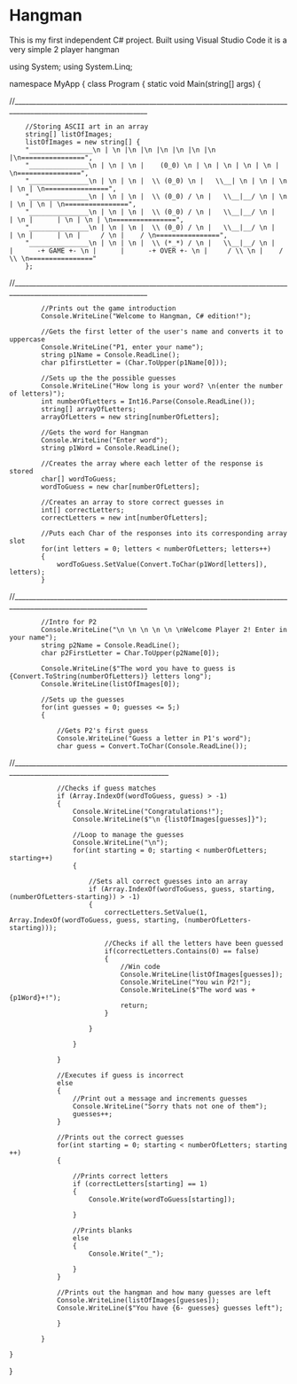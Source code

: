 # Hangman
This is my first independent C# project. Built using Visual Studio Code it is a very simple 2 player hangman 



using System;
using System.Linq;

namespace MyApp
{
    class Program
    {
        static void Main(string[] args)
        {

//____________________________________________________________________________________________________________________

        //Storing ASCII art in an array
        string[] listOfImages;
        listOfImages = new string[] {
        "________________\n | \n |\n |\n |\n |\n |\n |\n |\n================", 
        "_______________\n | \n | \n |    (0_0) \n | \n | \n | \n | \n | \n================",
        "_______________\n | \n | \n |  \\ (0_0) \n |   \\__| \n | \n | \n | \n | \n================",
        "_______________\n | \n | \n |  \\ (0_0) / \n |   \\__|__/ \n | \n | \n | \n | \n================",
        "_______________\n | \n | \n |  \\ (0_0) / \n |   \\__|__/ \n |      | \n |      | \n | \n | \n================",
        "_______________\n | \n | \n |  \\ (0_0) / \n |   \\__|__/ \n |      | \n |      | \n |     / \n |    / \n================",
        "_______________\n | \n | \n |  \\ (*_*) / \n |   \\__|__/ \n |      |      -+ GAME +- \n |      |      -+ OVER +- \n |     / \\ \n |    /   \\ \n================"
        };

//____________________________________________________________________________________________________________________

            //Prints out the game introduction
            Console.WriteLine("Welcome to Hangman, C# edition!");

            //Gets the first letter of the user's name and converts it to uppercase
            Console.WriteLine("P1, enter your name");
            string p1Name = Console.ReadLine();
            char p1firstLetter = (Char.ToUpper(p1Name[0]));
            
            //Sets up the the possible guesses
            Console.WriteLine("How long is your word? \n(enter the number of letters)");
            int numberOfLetters = Int16.Parse(Console.ReadLine());
            string[] arrayOfLetters;
            arrayOfLetters = new string[numberOfLetters];

            //Gets the word for Hangman
            Console.WriteLine("Enter word");
            string p1Word = Console.ReadLine();
            
            //Creates the array where each letter of the response is stored
            char[] wordToGuess;
            wordToGuess = new char[numberOfLetters];

            //Creates an array to store correct guesses in
            int[] correctLetters;
            correctLetters = new int[numberOfLetters];
      
            //Puts each Char of the responses into its corresponding array slot
            for(int letters = 0; letters < numberOfLetters; letters++)
            {
                wordToGuess.SetValue(Convert.ToChar(p1Word[letters]), letters); 
            }
            
//____________________________________________________________________________________________________________________

            //Intro for P2
            Console.WriteLine("\n \n \n \n \n \nWelcome Player 2! Enter in your name");
            string p2Name = Console.ReadLine();
            char p2FirstLetter = Char.ToUpper(p2Name[0]);

            Console.WriteLine($"The word you have to guess is {Convert.ToString(numberOfLetters)} letters long");
            Console.WriteLine(listOfImages[0]);

            //Sets up the guesses
            for(int guesses = 0; guesses <= 5;)
            {

                //Gets P2's first guess
                Console.WriteLine("Guess a letter in P1's word");
                char guess = Convert.ToChar(Console.ReadLine());
            
//__________________________________________________________________________________________________________________________

                //Checks if guess matches 
                if (Array.IndexOf(wordToGuess, guess) > -1)
                {
                    Console.WriteLine("Congratulations!");
                    Console.WriteLine($"\n {listOfImages[guesses]}");

                    //Loop to manage the guesses
                    Console.WriteLine("\n");
                    for(int starting = 0; starting < numberOfLetters; starting++) 
                    {

                        //Sets all correct guesses into an array
                        if (Array.IndexOf(wordToGuess, guess, starting, (numberOfLetters-starting)) > -1)
                        {
                            correctLetters.SetValue(1, Array.IndexOf(wordToGuess, guess, starting, (numberOfLetters-starting)));

                            //Checks if all the letters have been guessed
                            if(correctLetters.Contains(0) == false)
                            {
                                //Win code
                                Console.WriteLine(listOfImages[guesses]);
                                Console.WriteLine("You win P2!");
                                Console.WriteLine($"The word was +{p1Word}+!");
                                return;
                            }

                        }

                    }

                }
 
                //Executes if guess is incorrect    
                else
                {
                    //Print out a message and increments guesses
                    Console.WriteLine("Sorry thats not one of them");
                    guesses++;
                }
    
                //Prints out the correct guesses
                for(int starting = 0; starting < numberOfLetters; starting ++)
                {

                    //Prints correct letters
                    if (correctLetters[starting] == 1)
                    {
                        Console.Write(wordToGuess[starting]);

                    }

                    //Prints blanks
                    else
                    {
                        Console.Write("_");

                    }
                }

                //Prints out the hangman and how many guesses are left
                Console.WriteLine(listOfImages[guesses]);
                Console.WriteLine($"You have {6- guesses} guesses left");

                }

            }
         
    }

}
